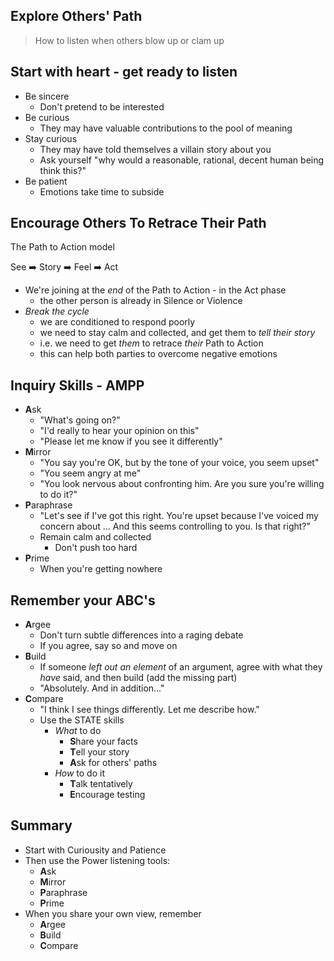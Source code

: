 ## Explore Others' Path

> How to listen when others blow up or clam up

## Start with heart - get ready to listen

- Be sincere
    - Don't pretend to be interested
- Be curious
    - They may have valuable contributions to the pool of meaning
- Stay curious
    - They may have told themselves a villain story about you
    - Ask yourself "why would a reasonable, rational, decent human being think this?"
- Be patient
    - Emotions take time to subside

## Encourage Others To Retrace Their Path

The Path to Action model

See :arrow_right: Story :arrow_right: Feel :arrow_right: Act

- We're joining at the *end* of the Path to Action - in the Act phase
    - the other person is already in Silence or Violence
- *Break the cycle*
    - we are conditioned to respond poorly
    - we need to stay calm and collected, and get them to *tell their story*
    - i.e. we need to get *them* to retrace *their* Path to Action
    - this can help both parties to overcome negative emotions

## Inquiry Skills - AMPP

- **A**sk
    - "What's going on?"
    - "I'd really to hear your opinion on this"
    - "Please let me know if you see it differently"
- **M**irror
    - "You say you're OK, but by the tone of your voice, you seem upset"
    - "You seem angry at me"
    - "You look nervous about confronting him.  Are you sure you're willing to do it?"
- **P**araphrase
    - "Let's see if I've got this right.  You're upset because I've voiced my concern about ...  And this seems controlling to you.  Is that right?"
    - Remain calm and collected
      - Don't push too hard
- **P**rime
    - When you're getting nowhere

## Remember your ABC's

- **A**rgee
    - Don't turn subtle differences into a raging debate
    - If you agree, say so and move on
- **B**uild
    - If someone *left out an element* of an argument, agree with what they *have* said, and then build (add the missing part)
    - "Absolutely.  And in addition..."
- **C**ompare
    - "I think I see things differently.  Let me describe how."
    - Use the STATE skills
        - *What* to do
            - **S**hare your facts
            - **T**ell your story
            - **A**sk for others' paths
        - *How* to do it
            - **T**alk tentatively
            - **E**ncourage testing

## Summary

- Start with Curiousity and Patience
- Then use the Power listening tools:
    - **A**sk
    - **M**irror
    - **P**araphrase
    - **P**rime
- When you share your own view, remember
    - **A**rgee
    - **B**uild
    - **C**ompare

